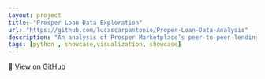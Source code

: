 ```yaml
---
layout: project
title: "Prosper Loan Data Exploration"
url: "https://github.com/lucascarpantonio/Proper-Loan-Data-Analysis"
description: "An analysis of Prosper Marketplace’s peer-to-peer lending data — exploring how borrower profiles, credit ratings, and income levels affect interest rates and loan performance."
tags: [python , showcase,visualization, showcase]
---
```


🔗 [View on GitHub](https://github.com/lucascarpantonio/Proper-Loan-Data-Analysis)
